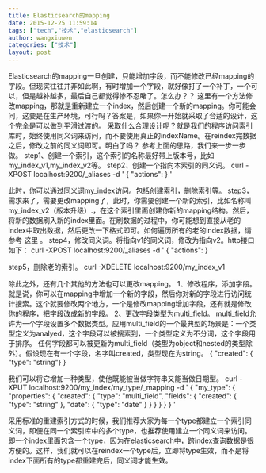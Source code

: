 ```yaml
---
title: Elasticsearch的mapping
date: 2015-12-25 11:59:14
tags: ["tech","技术","elasticsearch"]
author: wangxiuwen
categories: ["技术"]
layout: post
---
```


Elasticsearch的mapping一旦创建，只能增加字段，而不能修改已经mapping的字段。但现实往往并非如此啊，有时增加一个字段，就好像打了一个补丁，一个可以，但是越补越多，最后自己都觉得惨不忍睹了。怎么办？？
这里有一个方法修改mapping，那就是重新建立一个index，然后创建一个新的mapping。你可能会问，这要是在生产环境，可行吗？答案是，如果你一开始就采取了合适的设计，这个完全是可以做到平滑过渡的。
采取什么合理设计呢？就是我们的程序访问索引库时，始终使用同义词来访问，而不要使用真正的indexName。在reindex完数据之后，修改之前的同义词即可。明白了吗？
参考上面的思路，我们来一步一步做。
step1、创建一个索引，这个索引的名称最好带上版本号，比如my_index_v1,my_index_v2等。
step2、创建一个指向本索引的同义词。
curl -XPOST localhost:9200/_aliases -d '
{
    "actions": 
}
'

 此时，你可以通过同义词my_index访问。包括创建索引，删除索引等。
step3，需求来了，需要更改mapping了，此时，你需要创建一个新的索引，比如名称叫my_index_v2（版本升级）.，在这个索引里面创建你新的mapping结构。然后，将新的数据刷入新的index里面。在刷数据的过程中，你可能想到直接从老的index中取出数据，然后更改一下格式即可。如何遍历所有的老的index数据，请参考 这里 。
step4，修改同义词。将指向v1的同义词，修改为指向v2。http接口如下：
curl -XPOST localhost:9200/_aliases -d '
{
    "actions": 
}
'

 step5，删除老的索引。
curl -XDELETE localhost:9200/my_index_v1

 除此之外，还有几个其他的方法也可以更改mapping。
1、修改程序，添加字段。
就是说，你可以在mapping中增加一个新的字段，然后你对新的字段进行访问统计搜索。这个就要修改两个地方，一个是修改mapping增加字段，还有就是修改你的程序，把字段改成新的字段。
2、更改字段类型为multi_field。
multi_field允许为一个字段设置多个数据类型。应用multi_field的一个最典型的场景是：一个类型定义为analyed，这个字段可以被搜索到，一个类型定义为不分词，这个字段用于排序。
任何字段都可以被更新为multi_field（类型为object和nested的类型除外）。假设现在有一个字段，名字叫created，类型现在为string。
{     "created": { "type": "string"} }

 我们可以将它增加一种类型，使他既能被当做字符串又能当做日期型。
curl -XPUT localhost:9200/my_index/my_type/_mapping -d '
{
    "my_type": {
        "properties": {
            "created": {
                "type":   "multi_field",
                "fields": {
                    "created": { "type": "string" },
                    "date":    { "type": "date"   }
                }
            }
        }
    }
}
'

采用标准的重建索引方式的时候，我们推荐大家为每一个type都建立一个索引同义词，即便在同一个索引库中的多个type，也推荐使用建立一个同义词来访问。即一个index里面包含一个type，因为在elasticsearch中，跨index查询数据是很方便的。这样，我们就可以在reindex一个type后，立即将type生效，而不是将index下面所有的type都重建完后，同义词才能生效。

